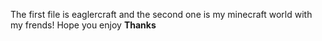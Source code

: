 The first file is eaglercraft and the second one is my minecraft world with my frends!  Hope you enjoy <b>Thanks</b>
